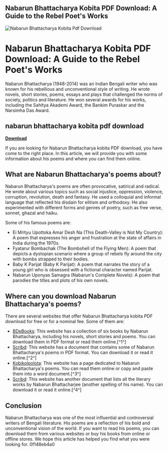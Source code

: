 ## Nabarun Bhattacharya Kobita PDF Download: A Guide to the Rebel Poet's Works

 
![Nabarun Bhattacharya Kobita Pdf Download](https://encrypted-tbn2.gstatic.com/images?q=tbn:ANd9GcQ01kBrcimKeLVXdg87HsVL1H9EtYnSbzd3cct_JUGbQ1JeeEPMIFlqQXvF)

 
# Nabarun Bhattacharya Kobita PDF Download: A Guide to the Rebel Poet's Works
  
Nabarun Bhattacharya (1948-2014) was an Indian Bengali writer who was known for his rebellious and unconventional style of writing. He wrote novels, short stories, poems, essays and plays that challenged the norms of society, politics and literature. He won several awards for his works, including the Sahitya Akademi Award, the Bankim Puraskar and the Narsimha Das Award.
 
## nabarun bhattacharya kobita pdf download


[**Download**](https://www.google.com/url?q=https%3A%2F%2Ftinurll.com%2F2tKCZU&sa=D&sntz=1&usg=AOvVaw10MxZUkQAbVIdpzxdPzYm6)

  
If you are looking for Nabarun Bhattacharya kobita PDF download, you have come to the right place. In this article, we will provide you with some information about his poems and where you can find them online.
  
## What are Nabarun Bhattacharya's poems about?
  
Nabarun Bhattacharya's poems are often provocative, satirical and radical. He wrote about various topics such as social injustice, oppression, violence, corruption, revolution, death and fantasy. He used a colloquial and informal language that reflected his disdain for elitism and orthodoxy. He also experimented with different forms and genres of poetry, such as free verse, sonnet, ghazal and haiku.
  
Some of his famous poems are:
  
- Ei Mrityu Upottoka Amar Desh Na (This Death-Valley is Not My Country): A poem that expresses his anger and frustration at the state of affairs in India during the 1970s.
- Fyatarur Bombachak (The Bombshell of the Flying Men): A poem that depicts a dystopian scenario where a group of rebels fly around the city with bombs strapped to their bodies.
- Baby K Parijat (Baby K Parijat): A poem that narrates the story of a young girl who is obsessed with a fictional character named Parijat.
- Nabarun Uponyas Samagra (Nabarun's Complete Novels): A poem that parodies the titles and plots of his own novels.

## Where can you download Nabarun Bhattacharya's poems?
  
There are several websites that offer Nabarun Bhattacharya kobita PDF download for free or for a nominal fee. Some of them are:

- [BDeBooks](https://bdebooks.com/authors/nabarun-bhattacharya/): This website has a collection of six books by Nabarun Bhattacharya, including his novels, short stories and poems. You can download them in PDF format or read them online.[^1^]
- [Scribd](https://www.scribd.com/document/433178095/Nabarun-Bhattacharya-Kobita-PDF-Download): This website has a document that contains some of Nabarun Bhattacharya's poems in PDF format. You can download it or read it online.[^2^]
- [Kobikolpolota](https://www.kobikolpolota.in/nabarun-bhattacharya-bangla-kobita/): This website has a page dedicated to Nabarun Bhattacharya's poems. You can read them online or copy and paste them into a word document.[^3^]
- [Scribd](https://www.scribd.com/document/331269097/list-of-literary-works-by-Nabarun-Bhattacharjee): This website has another document that lists all the literary works by Nabarun Bhattacharjee (another spelling of his name). You can download it or read it online.[^4^]

## Conclusion
  
Nabarun Bhattacharya was one of the most influential and controversial writers of Bengali literature. His poems are a reflection of his bold and unconventional vision of the world. If you want to read his poems, you can download them from various websites or buy his books from online or offline stores. We hope this article has helped you find what you were looking for.
 0f148eb4a0
